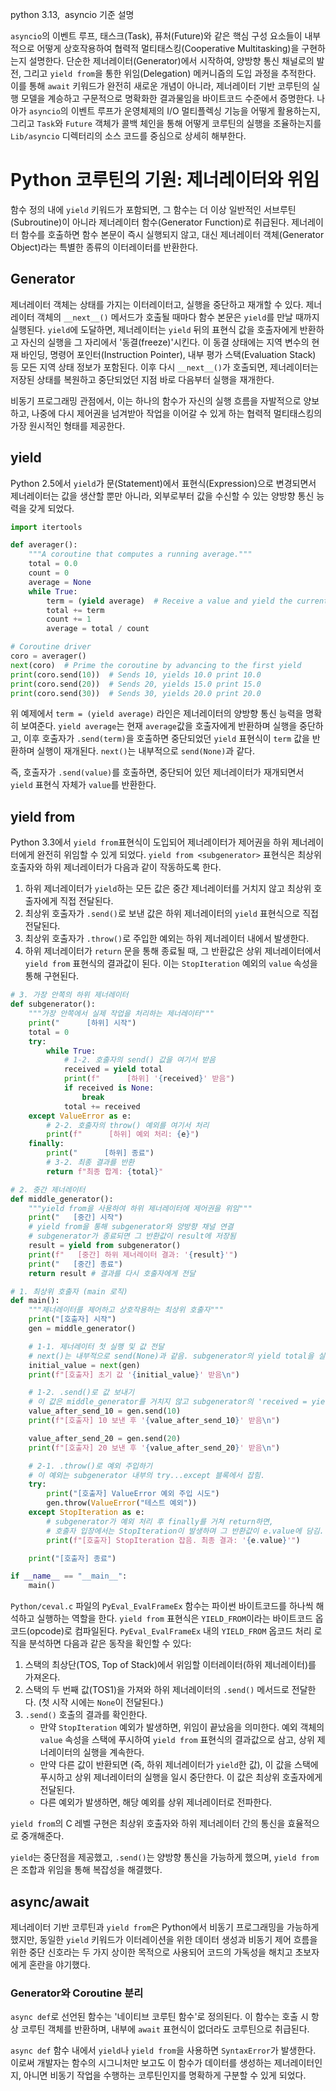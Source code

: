 python 3.13,  asyncio 기준 설명

`asyncio`의 이벤트 루프, 태스크(Task), 퓨처(Future)와 같은 핵심 구성 요소들이 내부적으로 어떻게 상호작용하여 협력적 멀티태스킹(Cooperative Multitasking)을 구현하는지 설명한다.
단순한 제너레이터(Generator)에서 시작하여, 양방향 통신 채널로의 발전, 그리고 `yield from`을 통한 위임(Delegation) 메커니즘의 도입 과정을 추적한다. 이를 통해 `await` 키워드가 완전히 새로운 개념이 아니라, 제너레이터 기반 코루틴의 실행 모델을 계승하고 구문적으로 명확화한 결과물임을 바이트코드 수준에서 증명한다.
나아가 `asyncio`의 이벤트 루프가 운영체제의 I/O 멀티플렉싱 기능을 어떻게 활용하는지, 그리고 `Task`와 `Future` 객체가 콜백 체인을 통해 어떻게 코루틴의 실행을 조율하는지를 `Lib/asyncio` 디렉터리의 소스 코드를 중심으로 상세히 해부한다.
# Python 코루틴의 기원: 제너레이터와 위임
함수 정의 내에 `yield` 키워드가 포함되면, 그 함수는 더 이상 일반적인 서브루틴(Subroutine)이 아니라 제너레이터 함수(Generator Function)로 취급된다. 제너레이터 함수를 호출하면 함수 본문이 즉시 실행되지 않고, 대신 제너레이터 객체(Generator Object)라는 특별한 종류의 이터레이터를 반환한다.
## Generator
제너레이터 객체는 상태를 가지는 이터레이터고, 실행을 중단하고 재개할 수 있다. 제너레이터 객체의 `__next__()` 메서드가 호출될 때마다 함수 본문은 `yield`를 만날 때까지 실행된다. `yield`에 도달하면, 제너레이터는 `yield` 뒤의 표현식 값을 호출자에게 반환하고 자신의 실행을 그 자리에서 '동결(freeze)'시킨다. 이 동결 상태에는 지역 변수의 현재 바인딩, 명령어 포인터(Instruction Pointer), 내부 평가 스택(Evaluation Stack) 등 모든 지역 상태 정보가 포함된다. 이후 다시 `__next__()`가 호출되면, 제너레이터는 저장된 상태를 복원하고 중단되었던 지점 바로 다음부터 실행을 재개한다.

비동기 프로그래밍 관점에서, 이는 하나의 함수가 자신의 실행 흐름을 자발적으로 양보하고, 나중에 다시 제어권을 넘겨받아 작업을 이어갈 수 있게 하는 협력적 멀티태스킹의 가장 원시적인 형태를 제공한다.
## yield
Python 2.5에서 `yield`가 문(Statement)에서 표현식(Expression)으로 변경되면서 제너레이터는 값을 생산할 뿐만 아니라, 외부로부터 값을 수신할 수 있는 양방향 통신 능력을 갖게 되었다.

```Python
import itertools

def averager():
    """A coroutine that computes a running average."""
    total = 0.0
    count = 0
    average = None
    while True:
        term = (yield average)  # Receive a value and yield the current average
        total += term
        count += 1
        average = total / count

# Coroutine driver
coro = averager()
next(coro)  # Prime the coroutine by advancing to the first yield
print(coro.send(10))  # Sends 10, yields 10.0 print 10.0
print(coro.send(20))  # Sends 20, yields 15.0 print 15.0
print(coro.send(30))  # Sends 30, yields 20.0 print 20.0
```
위 예제에서 `term = (yield average)` 라인은 제너레이터의 양방향 통신 능력을 명확히 보여준다. `yield average`는 현재 `average`값을 호출자에게 반환하며 실행을 중단하고, 이후 호출자가 `.send(term)`을 호출하면 중단되었던 `yield` 표현식이 `term` 값을 반환하며 실행이 재개된다. `next()`는 내부적으로 `send(None)`과 같다.

즉, 호출자가 `.send(value)`를 호출하면, 중단되어 있던 제너레이터가 재개되면서 `yield` 표현식 자체가 `value`를 반환한다.

## yield from
Python 3.3에서 `yield from`표현식이 도입되어 제너레이터가 제어권을 하위 제너레이터에게 완전히 위임할 수 있게 되었다. `yield from <subgenerator>` 표현식은 최상위 호출자와 하위 제너레이터가 다음과 같이 작동하도록 한다.
1. 하위 제너레이터가 `yield`하는 모든 값은 중간 제너레이터를 거치지 않고 최상위 호출자에게 직접 전달된다.
2. 최상위 호출자가 `.send()`로 보낸 값은 하위 제너레이터의 `yield` 표현식으로 직접 전달된다.
3. 최상위 호출자가 `.throw()`로 주입한 예외는 하위 제너레이터 내에서 발생한다.
4. 하위 제너레이터가 `return` 문을 통해 종료될 때, 그 반환값은 상위 제너레이터에서 `yield from` 표현식의 결과값이 된다. 이는 `StopIteration` 예외의 `value` 속성을 통해 구현된다.  

```Python
# 3. 가장 안쪽의 하위 제너레이터
def subgenerator():
    """가장 안쪽에서 실제 작업을 처리하는 제너레이터"""
    print("      [하위] 시작")
    total = 0
    try:
        while True:
            # 1-2. 호출자의 send() 값을 여기서 받음
            received = yield total 
            print(f"      [하위] '{received}' 받음")
            if received is None:
                break
            total += received
    except ValueError as e:
        # 2-2. 호출자의 throw() 예외를 여기서 처리
        print(f"      [하위] 예외 처리: {e}")
    finally:
        print("      [하위] 종료")
        # 3-2. 최종 결과를 반환
        return f"최종 합계: {total}"

# 2. 중간 제너레이터
def middle_generator():
    """yield from을 사용하여 하위 제너레이터에 제어권을 위임"""
    print("   [중간] 시작")
    # yield from을 통해 subgenerator와 양방향 채널 연결
    # subgenerator가 종료되면 그 반환값이 result에 저장됨
    result = yield from subgenerator() 
    print(f"   [중간] 하위 제너레이터 결과: '{result}'")
    print("   [중간] 종료")
    return result # 결과를 다시 호출자에게 전달

# 1. 최상위 호출자 (main 로직)
def main():
    """제너레이터를 제어하고 상호작용하는 최상위 호출자"""
    print("[호출자] 시작")
    gen = middle_generator()

    # 1-1. 제너레이터 첫 실행 및 값 전달
    # next()는 내부적으로 send(None)과 같음. subgenerator의 yield total을 실행.
    initial_value = next(gen) 
    print(f"[호출자] 초기 값 '{initial_value}' 받음\n")

    # 1-2. .send()로 값 보내기
    # 이 값은 middle_generator를 거치지 않고 subgenerator의 'received = yield total'로 바로 전달됨.
    value_after_send_10 = gen.send(10)
    print(f"[호출자] 10 보낸 후 '{value_after_send_10}' 받음\n")

    value_after_send_20 = gen.send(20)
    print(f"[호출자] 20 보낸 후 '{value_after_send_20}' 받음\n")

    # 2-1. .throw()로 예외 주입하기
    # 이 예외는 subgenerator 내부의 try...except 블록에서 잡힘.
    try:
        print("[호출자] ValueError 예외 주입 시도")
        gen.throw(ValueError("테스트 예외"))
    except StopIteration as e:
        # subgenerator가 예외 처리 후 finally를 거쳐 return하면, 
        # 호출자 입장에서는 StopIteration이 발생하며 그 반환값이 e.value에 담김.
        print(f"[호출자] StopIteration 잡음. 최종 결과: '{e.value}'")

    print("[호출자] 종료")

if __name__ == "__main__":
    main()
```

`Python/ceval.c` 파일의 `PyEval_EvalFrameEx` 함수는 파이썬 바이트코드를 하나씩 해석하고 실행하는 역할을 한다.
`yield from` 표현식은 `YIELD_FROM`이라는 바이트코드 옵코드(opcode)로 컴파일된다.
`PyEval_EvalFrameEx` 내의 `YIELD_FROM` 옵코드 처리 로직을 분석하면 다음과 같은 동작을 확인할 수 있다:
1. 스택의 최상단(TOS, Top of Stack)에서 위임할 이터레이터(하위 제너레이터)를 가져온다.
2. 스택의 두 번째 값(TOS1)을 가져와 하위 제너레이터의 `.send()` 메서드로 전달한다. (첫 시작 시에는 `None`이 전달된다.)
3. `.send()` 호출의 결과를 확인한다.
    - 만약 `StopIteration` 예외가 발생하면, 위임이 끝났음을 의미한다. 예외 객체의 `value` 속성을 스택에 푸시하여 `yield from` 표현식의 결과값으로 삼고, 상위 제너레이터의 실행을 계속한다.
    - 만약 다른 값이 반환되면 (즉, 하위 제너레이터가 `yield`한 값), 이 값을 스택에 푸시하고 상위 제너레이터의 실행을 일시 중단한다. 이 값은 최상위 호출자에게 전달된다.
    - 다른 예외가 발생하면, 해당 예외를 상위 제너레이터로 전파한다.

`yield from`의 C 레벨 구현은 최상위 호출자와 하위 제너레이터 간의 통신을 효율적으로 중개해준다.

`yield`는 중단점을 제공했고, `.send()`는 양방향 통신을 가능하게 했으며, `yield from`은 조합과 위임을 통해 복잡성을 해결했다.

## async/await

제너레이터 기반 코루틴과 `yield from`은 Python에서 비동기 프로그래밍을 가능하게 했지만, 동일한 `yield` 키워드가 이터레이션을 위한 데이터 생성과 비동기 제어 흐름을 위한 중단 신호라는 두 가지 상이한 목적으로 사용되어 코드의 가독성을 해치고 초보자에게 혼란을 야기했다.

### Generator와 Coroutine 분리

`async def`로 선언된 함수는 '네이티브 코루틴 함수'로 정의된다. 이 함수는 호출 시 항상 코루틴 객체를 반환하며, 내부에 `await` 표현식이 없더라도 코루틴으로 취급된다.

`async def` 함수 내에서 `yield`나 `yield from`을 사용하면 `SyntaxError`가 발생한다. 이로써 개발자는 함수의 시그니처만 보고도 이 함수가 데이터를 생성하는 제너레이터인지, 아니면 비동기 작업을 수행하는 코루틴인지를 명확하게 구분할 수 있게 되었다.